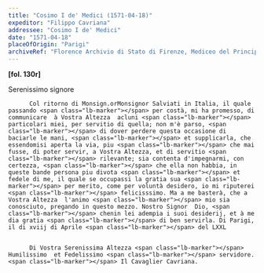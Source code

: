 ```yaml
---
title: "Cosimo I de' Medici (1571-04-18)"
expeditor: "Filippo Cavriana"
addressee: "Cosimo I de' Medici"
date: "1571-04-18"
placeOfOrigin: "Parigi"
archiveRef: "Florence Archivio di Stato di Firenze, Mediceo del Principato, 562, fols. -"
---
```



**[fol. 130r]**

Serenissimo signore 


          Col ritorno di Monsign.orMonsignor Salviati in Italia, il quale passando <span class="lb-marker"></span> per costà, mi ha promesso, di communicare  à Vostra Altezza  acluni <span class="lb-marker"></span> particolari miei, per servitio di quella; non m'è parso, <span class="lb-marker"></span> di dover perdere questa occasione di baciarle le mani, <span class="lb-marker"></span> et supplicarla, che essendomisi aperta la via, piu <span class="lb-marker"></span> che mai fusse, di poter servir, a Vostra Altezza, et di servitio <span class="lb-marker"></span> rilevante; sia contenta d'impegnarmi, con certezza, <span class="lb-marker"></span> che ella non habbia, in queste bande persona piu divota <span class="lb-marker"></span> et fedele di me, il quale se occupassi la gratia sua <span class="lb-marker"></span> per merito, come per voluntà desidero, io mi riputerei <span class="lb-marker"></span> felicisssimo. Ma a me basterà, che a Vostra Altezza  l'animo <span class="lb-marker"></span> mio sia conosciuto, pregando in questo mezzo. Nostro Signor  Dio, <span class="lb-marker"></span> chenin lei adempia i suoi desiderij, et à me dia gratia <span class="lb-marker"></span> di ben servirla. Di Parigi, il di xviij di Aprile <span class="lb-marker"></span> del LXXL


          Di Vostra Serenissima Altezza <span class="lb-marker"></span> Humilissimo  et Fedelissimo <span class="lb-marker"></span> servidore. <span class="lb-marker"></span> Il Cavaglier Cavriana.
        

